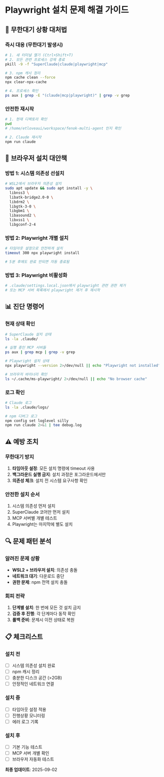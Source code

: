 # Playwright 설치 문제 해결 가이드

## 🚨 무한대기 상황 대처법

### 즉시 대응 (무한대기 발생시)
```bash
# 1. 새 터미널 열기 (Ctrl+Shift+T)
# 2. 모든 관련 프로세스 강제 종료
pkill -9 -f "SuperClaude|claude|playwright|mcp"

# 3. npm 캐시 정리
npm cache clean --force
npx clear-npx-cache

# 4. 프로세스 확인
ps aux | grep -E "(claude|mcp|playwright)" | grep -v grep
```

### 안전한 재시작
```bash
# 1. 현재 디렉토리 확인
pwd
# /home/etloveaui/workspace/fenok-multi-agent 인지 확인

# 2. Claude 재시작
npm run claude
```

## 🔧 브라우저 설치 대안책

### 방법 1: 시스템 의존성 선설치
```bash
# WSL2에서 브라우저 의존성 설치
sudo apt update && sudo apt install -y \
  libnss3 \
  libatk-bridge2.0-0 \
  libdrm2 \
  libgtk-3-0 \
  libgbm1 \
  libasound2 \
  libxss1 \
  libgconf-2-4
```

### 방법 2: Playwright 개별 설치
```bash
# 타임아웃 설정으로 안전하게 설치
timeout 300 npx playwright install

# 5분 후에도 완료 안되면 자동 종료됨
```

### 방법 3: Playwright 비활성화
```bash
# .claude/settings.local.json에서 playwright 관련 권한 제거
# 또는 MCP 서버 목록에서 playwright 제거 후 재시작
```

## 📊 진단 명령어

### 현재 상태 확인
```bash
# SuperClaude 설치 상태
ls -la .claude/

# 실행 중인 MCP 서버들
ps aux | grep mcp | grep -v grep

# Playwright 설치 상태
npx playwright --version 2>/dev/null || echo "Playwright not installed"

# 브라우저 바이너리 확인
ls ~/.cache/ms-playwright/ 2>/dev/null || echo "No browser cache"
```

### 로그 확인
```bash
# Claude 로그
ls -la .claude/logs/

# npm 디버그 로그
npm config set loglevel silly
npm run claude 2>&1 | tee debug.log
```

## ⚠️ 예방 조치

### 무한대기 방지
1. **타임아웃 설정**: 모든 설치 명령에 timeout 사용
2. **백그라운드 실행 금지**: 설치 과정은 포그라운드에서만
3. **의존성 체크**: 설치 전 시스템 요구사항 확인

### 안전한 설치 순서
1. 시스템 의존성 먼저 설치
2. SuperClaude 코어만 먼저 설치
3. MCP 서버별 개별 테스트
4. Playwright는 마지막에 별도 설치

## 🔍 문제 패턴 분석

### 알려진 문제 상황
- **WSL2 + 브라우저 설치**: 의존성 충돌
- **네트워크 대기**: 다운로드 중단
- **권한 문제**: npm 전역 설치 충돌

### 회피 전략
1. **단계별 설치**: 한 번에 모든 것 설치 금지
2. **검증 후 진행**: 각 단계마다 동작 확인  
3. **롤백 준비**: 문제시 이전 상태로 복원

## 📋 체크리스트

### 설치 전
- [ ] 시스템 의존성 설치 완료
- [ ] npm 캐시 정리
- [ ] 충분한 디스크 공간 (>2GB)
- [ ] 안정적인 네트워크 연결

### 설치 중  
- [ ] 타임아웃 설정 적용
- [ ] 진행상황 모니터링
- [ ] 에러 로그 기록

### 설치 후
- [ ] 기본 기능 테스트
- [ ] MCP 서버 개별 확인
- [ ] 브라우저 자동화 테스트

**최종 업데이트**: 2025-09-02